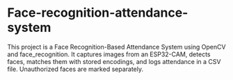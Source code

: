 # Face-recognition-attendance-system
This project is a Face Recognition-Based Attendance System using OpenCV and face_recognition. It captures images from an ESP32-CAM, detects faces, matches them with stored encodings, and logs attendance in a CSV file. Unauthorized faces are marked separately.

